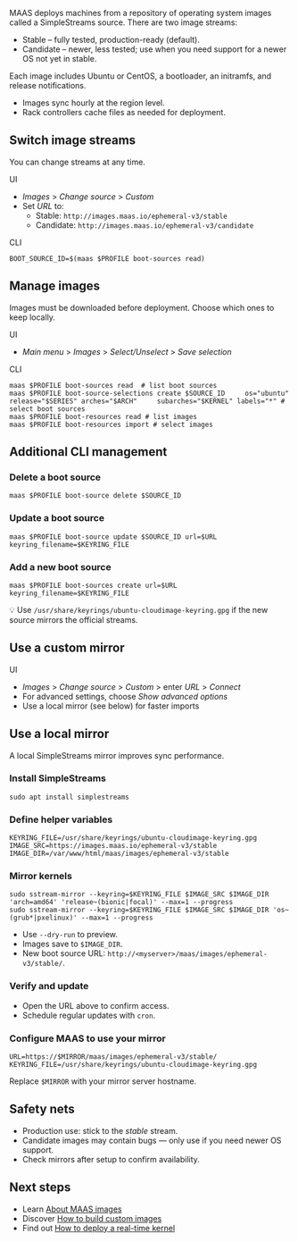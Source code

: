 
MAAS deploys machines from a repository of operating system images called a SimpleStreams source. There are two image streams:

- Stable – fully tested, production-ready (default).
- Candidate – newer, less tested; use when you need support for a newer OS not yet in stable.

Each image includes Ubuntu or CentOS, a bootloader, an initramfs, and release notifications.

- Images sync hourly at the region level.
- Rack controllers cache files as needed for deployment.


## Switch image streams

You can change streams at any time.

UI
- *Images* > *Change source* > *Custom*
- Set *URL* to:
  - Stable: `http://images.maas.io/ephemeral-v3/stable`
  - Candidate: `http://images.maas.io/ephemeral-v3/candidate`

CLI
```nohighlight
BOOT_SOURCE_ID=$(maas $PROFILE boot-sources read)
```


## Manage images

Images must be downloaded before deployment. Choose which ones to keep locally.

UI
- *Main menu* > *Images* > *Select/Unselect* > *Save selection*

CLI
```nohighlight
maas $PROFILE boot-sources read  # list boot sources
maas $PROFILE boot-source-selections create $SOURCE_ID     os="ubuntu" release="$SERIES" arches="$ARCH"     subarches="$KERNEL" labels="*" # select boot sources
maas $PROFILE boot-resources read # list images
maas $PROFILE boot-resources import # select images
```


## Additional CLI management

### Delete a boot source
```nohighlight
maas $PROFILE boot-source delete $SOURCE_ID
```

### Update a boot source
```nohighlight
maas $PROFILE boot-source update $SOURCE_ID url=$URL keyring_filename=$KEYRING_FILE
```

### Add a new boot source
```nohighlight
maas $PROFILE boot-sources create url=$URL keyring_filename=$KEYRING_FILE
```
💡 Use `/usr/share/keyrings/ubuntu-cloudimage-keyring.gpg` if the new source mirrors the official streams.


## Use a custom mirror

UI
- *Images* > *Change source* > *Custom* > enter *URL* > *Connect*
- For advanced settings, choose *Show advanced options*
- Use a local mirror (see below) for faster imports


## Use a local mirror

A local SimpleStreams mirror improves sync performance.

### Install SimpleStreams
```nohighlight
sudo apt install simplestreams
```

### Define helper variables
```nohighlight
KEYRING_FILE=/usr/share/keyrings/ubuntu-cloudimage-keyring.gpg
IMAGE_SRC=https://images.maas.io/ephemeral-v3/stable
IMAGE_DIR=/var/www/html/maas/images/ephemeral-v3/stable
```

### Mirror kernels
```nohighlight
sudo sstream-mirror --keyring=$KEYRING_FILE $IMAGE_SRC $IMAGE_DIR 'arch=amd64' 'release~(bionic|focal)' --max=1 --progress
sudo sstream-mirror --keyring=$KEYRING_FILE $IMAGE_SRC $IMAGE_DIR 'os~(grub*|pxelinux)' --max=1 --progress
```
- Use `--dry-run` to preview.
- Images save to `$IMAGE_DIR`.
- New boot source URL: `http://<myserver>/maas/images/ephemeral-v3/stable/`.

### Verify and update
- Open the URL above to confirm access.
- Schedule regular updates with `cron`.

### Configure MAAS to use your mirror
```nohighlight
URL=https://$MIRROR/maas/images/ephemeral-v3/stable/
KEYRING_FILE=/usr/share/keyrings/ubuntu-cloudimage-keyring.gpg
```
Replace `$MIRROR` with your mirror server hostname.


## Safety nets
- Production use: stick to the *stable* stream.
- Candidate images may contain bugs — only use if you need newer OS support.
- Check mirrors after setup to confirm availability.


## Next steps
- Learn [About MAAS images](https://canonical.com/maas/docs/about-images)
- Discover [How to build custom images](https://canonical.com/maas/docs/how-to-build-custom-images)
- Find out [How to deploy a real-time kernel](https://canonical.com/maas/docs/how-to-deploy-a-real-time-kernel)
